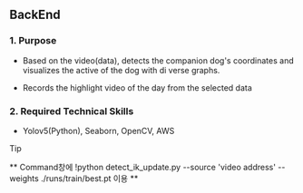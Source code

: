 ## BackEnd

### 1. Purpose

- Based on the video(data), detects the companion dog's coordinates and visualizes the active of the dog with di
verse graphs. 

- Records the highlight video of the day from the selected data  

### 2. Required Technical Skills 
- Yolov5(Python), Seaborn, OpenCV, AWS


Tip

** Command창에 !python detect_ik_update.py --source 'video address' --weights ./runs/train/best.pt 이용 **


